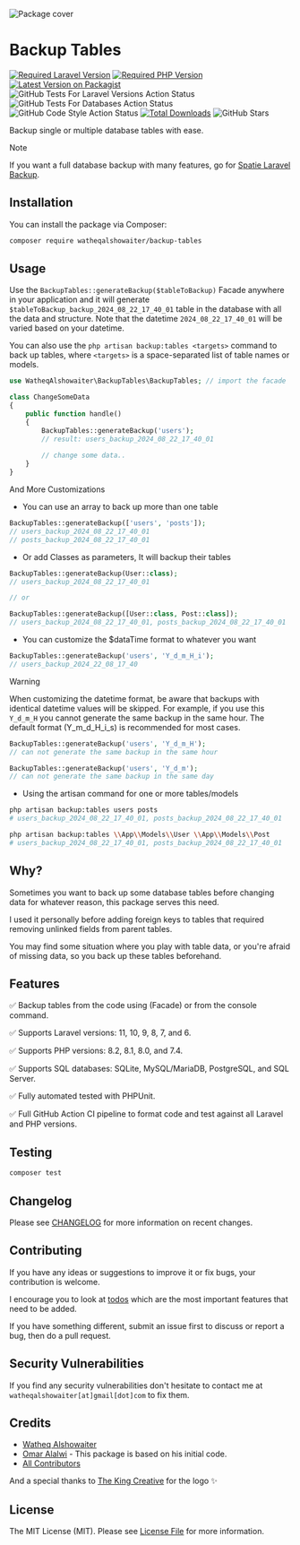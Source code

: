 ![Package cover](./arts/package-cover.png)

# Backup Tables

<!-- shields -->
[![Required Laravel Version][ico-laravel]][link-packagist]
[![Required PHP Version][ico-php]][link-packagist]
[![Latest Version on Packagist][ico-version]][link-packagist]
![GitHub Tests For Laravel Versions Action Status][ico-tests-for-laravel-versions]
![GitHub Tests For Databases Action Status][ico-tests-for-databases]
![GitHub Code Style Action Status][ico-code-style]
[![Total Downloads][ico-downloads]][link-downloads]
![GitHub Stars][ico-github-stars]

[ico-laravel]: https://img.shields.io/badge/Laravel-%E2%89%A56.0-ff2d20?style=flat-square&logo=laravel
[ico-php]: https://img.shields.io/packagist/php-v/watheqalshowaiter/backup-tables?color=%238892BF&style=flat-square&logo=php
[ico-version]: https://img.shields.io/packagist/v/watheqalshowaiter/backup-tables.svg?style=flat-square
[ico-license]: https://img.shields.io/badge/license-MIT-brightgreen.svg?style=flat-square
[ico-downloads]: https://img.shields.io/packagist/dt/watheqalshowaiter/backup-tables.svg?style=flat-square&color=%23007ec6
[ico-code-style]: https://img.shields.io/github/actions/workflow/status/watheqalshowaiter/backup-tables/fix-php-code-style-issues.yml?branch=main&label=code%20style&style=flat-square
[ico-tests-for-laravel-versions]: https://img.shields.io/github/actions/workflow/status/watheqalshowaiter/backup-tables/tests-for-laravel-versions.yml?branch=main&label=laravel%20versions%20tests&style=flat-square
[ico-tests-for-databases]: https://img.shields.io/github/actions/workflow/status/watheqalshowaiter/backup-tables/tests-for-databases.yml?branch=main&label=databases%20tests&style=flat-square
[ico-github-stars]: https://img.shields.io/github/stars/watheqalshowaiter/backup-tables?style=flat-square

[link-packagist]: https://packagist.org/packages/watheqalshowaiter/backup-tables
[link-downloads]: https://packagist.org/packages/watheqalshowaiter/backup-tables/stats
<!-- ./shields -->

Backup single or multiple database tables with ease.

> [!NOTE]
> If you want a full database backup with many features, go
> for [Spatie Laravel Backup](https://github.com/spatie/laravel-backup).

## Installation

You can install the package via Composer:

```bash
composer require watheqalshowaiter/backup-tables
```

## Usage

Use the `BackupTables::generateBackup($tableToBackup)` Facade anywhere in your application and it will
generate `$tableToBackup_backup_2024_08_22_17_40_01` table in the database with all the data and structure. Note that
the datetime `2024_08_22_17_40_01` will be varied based on your datetime.

You can also use the `php artisan backup:tables <targets>` command to back up tables,
where `<targets>` is a space-separated list of table names or models.

```php
use WatheqAlshowaiter\BackupTables\BackupTables; // import the facade

class ChangeSomeData
{
    public function handle()
    {
        BackupTables::generateBackup('users');
        // result: users_backup_2024_08_22_17_40_01
       
        // change some data..
    }
}
```

And More Customizations

- You can use an array to back up more than one table

```php
BackupTables::generateBackup(['users', 'posts']); 
// users_backup_2024_08_22_17_40_01
// posts_backup_2024_08_22_17_40_01 
```

- Or add Classes as parameters, It will backup their tables

```php
BackupTables::generateBackup(User::class);
// users_backup_2024_08_22_17_40_01

// or

BackupTables::generateBackup([User::class, Post::class]);
// users_backup_2024_08_22_17_40_01, posts_backup_2024_08_22_17_40_01 
```

- You can customize the $dataTime format to whatever you want

```php
BackupTables::generateBackup('users', 'Y_d_m_H_i');
// users_backup_2024_22_08_17_40
```

> [!WARNING]
> When customizing the datetime format, be aware that backups with identical datetime values will be skipped.
> For example, if you use this `Y_d_m_H` you cannot generate the same backup in the same hour.
> The default format (Y_m_d_H_i_s) is recommended for most cases.

```php
BackupTables::generateBackup('users', 'Y_d_m_H');
// can not generate the same backup in the same hour

BackupTables::generateBackup('users', 'Y_d_m');
// can not generate the same backup in the same day
```

- Using the artisan command for one or more tables/models

```bash
php artisan backup:tables users posts
# users_backup_2024_08_22_17_40_01, posts_backup_2024_08_22_17_40_01

php artisan backup:tables \\App\\Models\\User \\App\\Models\\Post
# users_backup_2024_08_22_17_40_01, posts_backup_2024_08_22_17_40_01
```

## Why?

Sometimes you want to back up some database tables before changing data for whatever reason, this package serves this
need.

I used it personally before adding foreign keys to tables that required removing unlinked fields from parent tables.

You may find some situation where you play with table data, or you're afraid of missing data, so you back up these
tables
beforehand.

## Features

✅ Backup tables from the code using (Facade) or from the console command.

✅ Supports Laravel versions: 11, 10, 9, 8, 7, and 6.

✅ Supports PHP versions: 8.2, 8.1, 8.0, and 7.4.

✅ Supports SQL databases: SQLite, MySQL/MariaDB, PostgreSQL, and SQL Server.

✅ Fully automated tested with PHPUnit.

✅ Full GitHub Action CI pipeline to format code and test against all Laravel and PHP versions.

## Testing

```bash
composer test
```

## Changelog

Please see [CHANGELOG](CHANGELOG.md) for more information on recent changes.

## Contributing

If you have any ideas or suggestions to improve it or fix bugs, your contribution is welcome.

I encourage you to look at [todos](./todos.md) which are the most important features that need to be added.

If you have something different, submit an issue first to discuss or report a bug, then do a pull request.

## Security Vulnerabilities

If you find any security vulnerabilities don't hesitate to contact me at `watheqalshowaiter[at]gmail[dot]com` to fix
them.

## Credits

- [Watheq Alshowaiter](https://github.com/WatheqAlshowaiter)
- [Omar Alalwi](https://github.com/omaralalwi) - This package is based on his initial code.
- [All Contributors](../../contributors)

And a special thanks to [The King Creative](https://www.facebook.com/thkingcreative) for the logo ✨

## License

The MIT License (MIT). Please see [License File](LICENSE.md) for more information.
